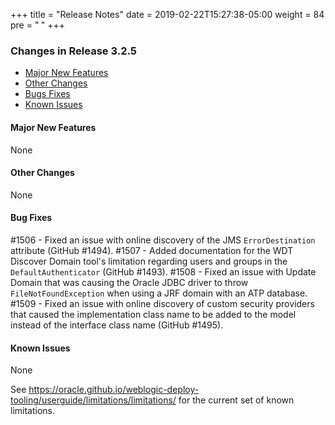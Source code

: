 +++
title = "Release Notes"
date = 2019-02-22T15:27:38-05:00
weight = 84
pre = "<b> </b>"
+++


### Changes in Release 3.2.5
- [Major New Features](#major-new-features)
- [Other Changes](#other-changes)
- [Bugs Fixes](#bug-fixes)
- [Known Issues](#known-issues)


#### Major New Features
None

#### Other Changes
None

#### Bug Fixes
#1506 - Fixed an issue with online discovery of the JMS `ErrorDestination` attribute (GitHub #1494).
#1507 - Added documentation for the WDT Discover Domain tool's limitation regarding users and groups in the `DefaultAuthenticator` (GitHub #1493).
#1508 - Fixed an issue with Update Domain that was causing the Oracle JDBC driver to throw `FileNotFoundException`
        when using a JRF domain with an ATP database.
#1509 - Fixed an issue with online discovery of custom security providers that caused the implementation class name to
        be added to the model instead of the interface class name (GitHub #1495).

#### Known Issues
None

See https://oracle.github.io/weblogic-deploy-tooling/userguide/limitations/limitations/ for the current set of known limitations.
